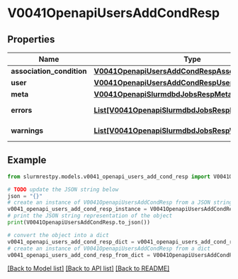 # V0041OpenapiUsersAddCondResp


## Properties

Name | Type | Description | Notes
------------ | ------------- | ------------- | -------------
**association_condition** | [**V0041OpenapiUsersAddCondRespAssociationCondition**](V0041OpenapiUsersAddCondRespAssociationCondition.md) |  |
**user** | [**V0041OpenapiUsersAddCondRespUser**](V0041OpenapiUsersAddCondRespUser.md) |  |
**meta** | [**V0041OpenapiSlurmdbdJobsRespMeta**](V0041OpenapiSlurmdbdJobsRespMeta.md) |  | [optional]
**errors** | [**List[V0041OpenapiSlurmdbdJobsRespErrorsInner]**](V0041OpenapiSlurmdbdJobsRespErrorsInner.md) | Query errors | [optional]
**warnings** | [**List[V0041OpenapiSlurmdbdJobsRespWarningsInner]**](V0041OpenapiSlurmdbdJobsRespWarningsInner.md) | Query warnings | [optional]

## Example

```python
from slurmrestpy.models.v0041_openapi_users_add_cond_resp import V0041OpenapiUsersAddCondResp

# TODO update the JSON string below
json = "{}"
# create an instance of V0041OpenapiUsersAddCondResp from a JSON string
v0041_openapi_users_add_cond_resp_instance = V0041OpenapiUsersAddCondResp.from_json(json)
# print the JSON string representation of the object
print(V0041OpenapiUsersAddCondResp.to_json())

# convert the object into a dict
v0041_openapi_users_add_cond_resp_dict = v0041_openapi_users_add_cond_resp_instance.to_dict()
# create an instance of V0041OpenapiUsersAddCondResp from a dict
v0041_openapi_users_add_cond_resp_from_dict = V0041OpenapiUsersAddCondResp.from_dict(v0041_openapi_users_add_cond_resp_dict)
```
[[Back to Model list]](../README.md#documentation-for-models) [[Back to API list]](../README.md#documentation-for-api-endpoints) [[Back to README]](../README.md)


